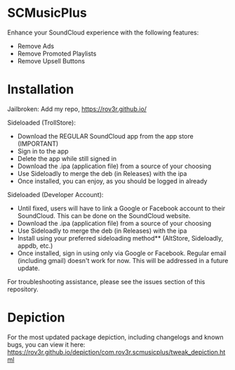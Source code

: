# SCMusicPlus
Enhance your SoundCloud experience with the following features:
- Remove Ads
- Remove Promoted Playlists
- Remove Upsell Buttons

# Installation
Jailbroken: Add my repo, https://rov3r.github.io/

Sideloaded (TrollStore):
- Download the REGULAR SoundCloud app from the app store (IMPORTANT)
- Sign in to the app
- Delete the app while still signed in
- Download the .ipa (application file) from a source of your choosing
- Use Sideloadly to merge the deb (in Releases) with the ipa
- Once installed, you can enjoy, as you should be logged in already

Sideloaded (Developer Account):
- Until fixed, users will have to link a Google or Facebook account to their SoundCloud. This can be done on the SoundCloud website.
- Download the .ipa (application file) from a source of your choosing
- Use Sideloadly to merge the deb (in Releases) with the ipa
- Install using your preferred sideloading method** (AltStore, Sideloadly, appdb, etc.)
- Once installed, sign in using only via Google or Facebook. Regular email (including gmail) doesn't work for now. This will be addressed in a future update.

For troubleshooting assistance, please see the issues section of this repository.

# Depiction
For the most updated package depiction, including changelogs and known bugs, you can view it here: https://rov3r.github.io/depiction/com.rov3r.scmusicplus/tweak_depiction.html
